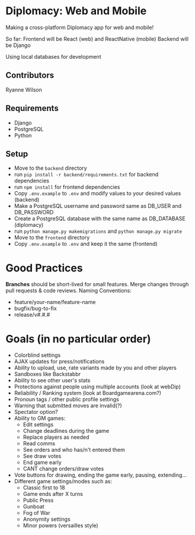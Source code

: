 # Diplomacy: Web and Mobile
Making a cross-platform Diplomacy app for web and mobile!

So far:
Frontend will be React (web) and ReactNative (mobile)
Backend will be Django

Using local databases for development

## Contributors
Ryanne Wilson

## Requirements
- Django
- PostgreSQL
- Python

## Setup
- Move to the ```backend``` directory
- run ```pip install -r backend/requirements.txt``` for backend dependencies
- run ```npm install``` for frontend dependencies
- Copy ```.env.example``` to ```.env``` and modify values to your desired values (backend)
- Make a PostgreSQL username and password same as DB_USER and DB_PASSWORD
- Create a PostgreSQL database with the same name as DB_DATABASE (diplomacy)
- run ```python manage.py makemigrations``` and ```python manage.py migrate```
- Move to the ```frontend``` directory
- Copy ```.env.example``` to ```.env``` and keep it the same (frontend)

# Good Practices
**Branches** should be short-lived for small features.
Merge changes through pull requests & code reviews.
Naming Conventions:
- feature/your-name/feature-name
- bugfix/bug-to-fix
- release/v#.#.#

# Goals (in no particular order)
- Colorblind settings
- AJAX updates for press/notifications
- Ability to upload, use, rate variants made by you and other players
- Sandboxes like Backstabbr
- Ability to see other user's stats
- Protections against people using multiple accounts (look at webDip)
- Reliability / Ranking system (look at Boardgamearena.com?)
- Pronoun tags / other public profile settings
- Warning that submitted moves are invalid(?)
- Spectator option?
- Ability to GM games:
    - Edit settings
    - Change deadlines during the game
    - Replace players as needed
    - Read comms
    - See orders and who has/n't entered them
    - See draw votes
    - End game early
    - CANT change orders/draw votes
- Vote buttons for drawing, ending the game early, pausing, extending...
- Different game settings/modes such as:
    - Classic first to 18
    - Game ends after X turns
    - Public Press
    - Gunboat
    - Fog of War
    - Anonymity settings
    - Minor powers (versailles style)